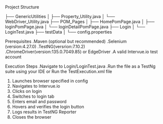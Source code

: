 Project Structure

├── GenericUtilities
│   ├── Property_Utility.java
│   └── WebDriver_Utility.java
├── POM_Pages
│   ├── HomePomPage.java
│   ├── loginPomPage.java
│   └── loginDetailPomPage.java
├── Login
│   └── LoginTest.java
├── testData
│   └── config.properties

 Prerequisites
.Maven (optional but recommended)
.Selenium (version:4.27.0)
.TestNG(versrion:7.10.2)
.ChromeDriver(version:135.0.7049.85) or EdgeDriver
.A valid Intervue.io test account

Execution Steps
.Navigate to Login/LoginTest.java
.Run the file as a TestNg suite using your IDE or Run the TestExecution.xml  file

1. Launches browser specified in config
2. Navigates to Intervue.io
3. Clicks on login
4. Switches to login tab
5. Enters email and password
6. Hovers and verifies the login button
7. Logs results in TestNG Reporter
8. Closes the browser
